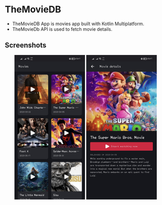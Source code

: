 # TheMovieDB
* TheMovieDB App is movies app built with Kotlin Multiplatform.
* TheMovieDb API is used to fetch movie details.

## Screenshots
<p align="center">
  <img src="Screenshots/Android1.jpg" height="450" width="220">
  <img src="Screenshots/Android2.jpg" height="450" width="220">
</p>